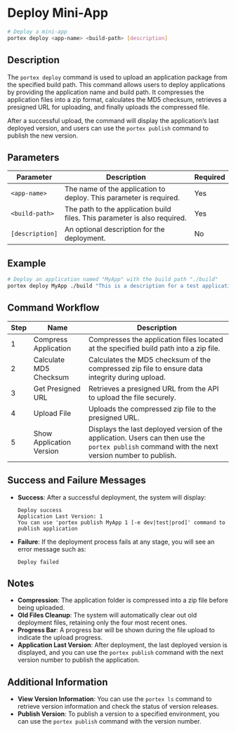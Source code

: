 # Deploy Mini-App

```bash
# Deploy a mini-app
portex deploy <app-name> <build-path> [description]
```

## Description

The `portex deploy` command is used to upload an application package from the specified build path. This command allows users to deploy applications by providing the application name and build path. It compresses the application files into a zip format, calculates the MD5 checksum, retrieves a presigned URL for uploading, and finally uploads the compressed file.

After a successful upload, the command will display the application’s last deployed version, and users can use the `portex publish` command to publish the new version.

## Parameters

| Parameter       | Description                                                               | Required |
| --------------- | ------------------------------------------------------------------------- | -------- |
| `<app-name>`    | The name of the application to deploy. This parameter is required.        | Yes      |
| `<build-path>`  | The path to the application build files. This parameter is also required. | Yes      |
| `[description]` | An optional description for the deployment.                               | No       |

## Example

```bash
# Deploy an application named "MyApp" with the build path "./build"
portex deploy MyApp ./build "This is a description for a test application"
```

## Command Workflow

| Step | Name                     | Description                                                                                                                                     |
| ---- | ------------------------ | ----------------------------------------------------------------------------------------------------------------------------------------------- |
| 1    | Compress Application     | Compresses the application files located at the specified build path into a zip file.                                                           |
| 2    | Calculate MD5 Checksum   | Calculates the MD5 checksum of the compressed zip file to ensure data integrity during upload.                                                  |
| 3    | Get Presigned URL        | Retrieves a presigned URL from the API to upload the file securely.                                                                             |
| 4    | Upload File              | Uploads the compressed zip file to the presigned URL.                                                                                           |
| 5    | Show Application Version | Displays the last deployed version of the application. Users can then use the `portex publish` command with the next version number to publish. |

## Success and Failure Messages

- **Success**: After a successful deployment, the system will display:

  ```
  Deploy success
  Application Last Version: 1
  You can use 'portex publish MyApp 1 [-e dev|test|prod]' command to publish application
  ```

- **Failure**: If the deployment process fails at any stage, you will see an error message such as:

  ```
  Deploy failed
  ```

## Notes

- **Compression**: The application folder is compressed into a zip file before being uploaded.
- **Old Files Cleanup**: The system will automatically clear out old deployment files, retaining only the four most recent ones.
- **Progress Bar**: A progress bar will be shown during the file upload to indicate the upload progress.
- **Application Last Version**: After deployment, the last deployed version is displayed, and you can use the `portex publish` command with the next version number to publish the application.

## Additional Information

- **View Version Information**: You can use the `portex ls` command to retrieve version information and check the status of version releases.
- **Publish Version**: To publish a version to a specified environment, you can use the `portex publish` command with the version number.
